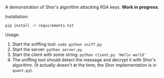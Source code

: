A demonstration of Shor's algorithm attacking RSA keys. **Work in progress**.

Installation:

    pip install -r requirements.txt

Usage:

  1. Start the sniffing tool: `sudo python sniff.py`
  2. Start the server: `python server.py`
  3. Start the client with some string: `python client.py 'Hello world'`
  4. The sniffing tool should detect the message and decrypt it with Shor's algorithm. (It actually doesn't at the time; the Shor implementation is in `quant.py`).